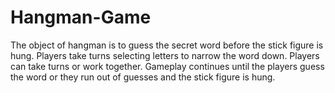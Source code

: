 # Hangman-Game

The object of hangman is to guess the secret word before the stick figure is hung. Players take turns selecting letters to narrow the word down.
Players can take turns or work together. Gameplay continues until the players guess the word or they run out of guesses and the stick figure is hung.
